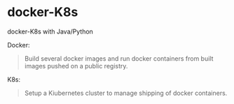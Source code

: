 # docker-K8s
docker-K8s with Java/Python

Docker:
> Build several docker images and run docker containers from built images pushed on a public registry.

K8s:
> Setup a Kiubernetes cluster to manage shipping of docker containers.
